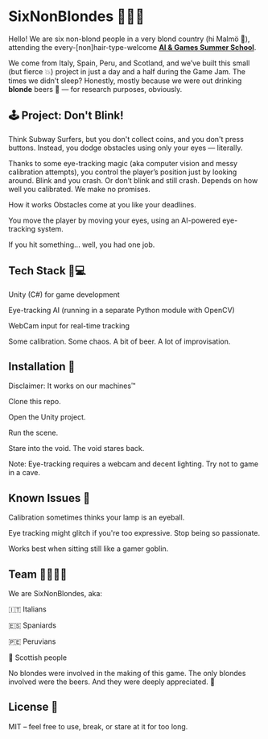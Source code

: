 # SixNonBlondes 👱‍♀️🤖

Hello! We are six non-blond people in a very blond country (hi Malmö 👋), attending the every-[non]hair-type-welcome [**AI & Games Summer School**](https://school.gameaibook.org/).

We come from Italy, Spain, Peru, and Scotland, and we’ve built this small (but fierce 💥) project in just a day and a half during the Game Jam. The times we didn’t sleep? Honestly, mostly because we were out drinking **blonde** beers 🍺 — for research purposes, obviously.

## 🕹️ Project: Don't Blink!
Think Subway Surfers, but you don't collect coins, and you don't press buttons.
Instead, you dodge obstacles using only your eyes — literally.

Thanks to some eye-tracking magic (aka computer vision and messy calibration attempts), you control the player’s position just by looking around. Blink and you crash. Or don’t blink and still crash. Depends on how well you calibrated. We make no promises.

How it works
Obstacles come at you like your deadlines.

You move the player by moving your eyes, using an AI-powered eye-tracking system.

If you hit something... well, you had one job.

## Tech Stack 🧠💻
Unity (C#) for game development

Eye-tracking AI (running in a separate Python module with OpenCV)

WebCam input for real-time tracking

Some calibration. Some chaos. A bit of beer. A lot of improvisation.

## Installation 🚀
Disclaimer: It works on our machines™️

Clone this repo.

Open the Unity project.

Run the scene.

Stare into the void. The void stares back.

Note: Eye-tracking requires a webcam and decent lighting. Try not to game in a cave.

## Known Issues 🐛
Calibration sometimes thinks your lamp is an eyeball.

Eye tracking might glitch if you're too expressive. Stop being so passionate.

Works best when sitting still like a gamer goblin.

## Team 🧑‍🚀🧑‍🔬
We are SixNonBlondes, aka:

🇮🇹 Italians

🇪🇸 Spaniards

🇵🇪 Peruvians

🏴 Scottish people

No blondes were involved in the making of this game.
The only blondes involved were the beers. And they were deeply appreciated. 🍻

## License 📄
MIT – feel free to use, break, or stare at it for too long.
